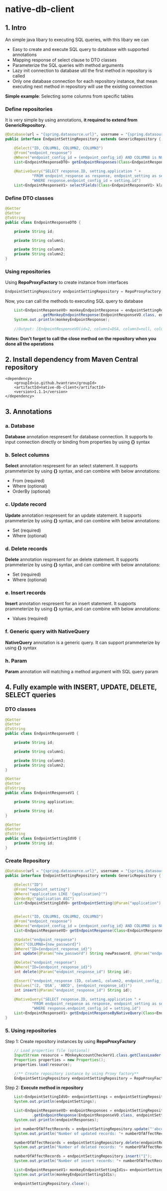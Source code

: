 # native-db-client


## 1. Intro
An simple java libary to executing SQL queries, with this libary we can

- Easy to create and execute SQL query to database with supported annotations
- Mapping response of select clause to DTO classes
- Parameterize the SQL queries with method arguments
- Lazy init connection to database util the first method in repository is called
- Only one database connection for each repository instance, that mean executing next method in repository will use the existing connection

**Simple example**: Selecting some columns from specific tables
### Define repositories
It is very simple by using annotations, **it required to extend from GenericRepository**. 
```java
@Database(url = "{spring.datasource.url}", username = "{spring.datasource.username}", password = "{spring.datasource.password}")
public interface EndpointSettingRepository extends GenericRepository {

    @Select("ID, COLUMN1, COLUMN2, COLUMN3")
    @From("endpoint_response")
    @Where("endpoint_config_id = {endpoint_config_id} AND COLUMN8 is NULL AND COLUMN10 LIKE {column10}")
    List<EndpointResponseDTO> getEndpointResponses(Class<EndpointResponseDTO> responseHandler, @Param("endpoint_config_id") String endpointSettingId, @Param("column10")String filterCol10);
    
    @NativeQuery("SELECT response.ID, setting.application " +
            "FROM endpoint_response as response, endpoint_setting as setting " +
            "WHERE response.endpoint_config_id = setting.id")
    List<EndpointResponseV1> selectFields(Class<EndpointResponseV1> klass);
```
### Define DTO classes
```java
@Getter
@Setter
@ToString
public class EndpointResponseDTO {

    private String id;

    private String column1;

    private String column3;
    private String column2;
}
```
### Using repositories
Using **RepoProxyFactory** to create instance from interfaces
```java
EndpointSettingRepository endpointSettingRepository = RepoProxyFactory.getRepositoryProxyInstance(EndpointSettingRepository.class, properties);
```
Now, you can call the methods to executing SQL query to database
```java
    List<EndpointResponseVO> monkeyEndpointResponse = endpointSettingRepository
                .getMonkeyEndpointResponse(EndpointResponseVO.class, endpointSettings.get(0).getId(), "'A%'");
    System.out.println(monkeyEndpointResponse);
    
    //Output: [EndpointResponseVO(id=2, column1=DSA, column3=null, column2=ABCD)]
```

**Notes: Don't forget to call the close method on the repository when you done all the operations**


## 2. Install dependency from Maven Central repository
```maven
<dependency>
    <groupId>io.github.hvantran</groupId>
    <artifactId>native-db-client</artifactId>
    <version>1.1.1</version>
</dependency>
```
## 3. Annotations
### a. Database
**Database** annotation respresent for database connection.
It supports to input connection directly or binding from properties by using **{}** syntax

### b. Select columns
**Select** annotation respresent for an select statement.
It supports prammeterize by using **{}** syntax, and can combine with below annotations:
- From (required)
- Where (optional)
- OrderBy (optional)

### c. Update record
**Update** annotation respresent for an update statement.
It supports prammeterize by using **{}** syntax, and can combine with below annotations:
- Set (required)
- Where (optional)

### d. Delete records
**Delete** annotation respresent for an delete statement.
It supports prammeterize by using **{}** syntax, and can combine with below annotations:
- Set (required)
- Where (optional)

### e. Insert records
**Insert** annotation respresent for an insert statement.
It supports prammeterize by using **{}** syntax, and can combine with below annotations:
- Values (required)

### f. Generic query with NativeQuery
**NativeQuery** annotation is a generic query. It can support prammeterize by using **{}** syntax

### h. Param
**Param** annotation will matching a method argument with SQL query param

## 4. Fully example with INSERT, UPDATE, DELETE, SELECT queries

### DTO classes
```java
@Getter
@Setter
@ToString
public class EndpointResponseVO {

    private String id;

    private String column1;

    private String column3;
    private String column2;
}

@Getter
@Setter
@ToString
public class EndpointResponseV1 {

    private String application;

    private String id;
}

@Getter
@Setter
@ToString
public class EndpointSettingIdVO {
    private String id;
}
```
### Create Repository
```java
@Database(url = "{spring.datasource.url}", username = "{spring.datasource.username}", password = "{spring.datasource.password}")
public interface EndpointSettingRepository extends GenericRepository {

    @Select("ID")
    @From("endpoint_setting")
    @Where("application LIKE '{application}'")
    @OrderBy("application ASC")
    List<EndpointSettingIdVO> getEndpointSetting(@Param("application") String applicationName, Class<EndpointSettingIdVO> responseHandler);


    @Select("ID, COLUMN1, COLUMN2, COLUMN3")
    @From("endpoint_response")
    @Where("endpoint_config_id = {endpoint_config_id} AND COLUMN8 is NULL AND COLUMN10 LIKE {column10}")
    List<EndpointResponseVO> getEndpointResponse(Class<EndpointResponseVO> responseHandler, @Param("endpoint_config_id") String endpointSettingId, @Param("column10")String filterCol10);

    @Update("endpoint_response")
    @Set("COLUMN8={new_password}")
    @Where("ID={endpoint_response_id}")
    int update(@Param("new_password") String newPassword, @Param("endpoint_response_id") String id);

    @Delete("endpoint_response")
    @Where("ID={endpoint_response_id}")
    int delete(@Param("endpoint_response_id") String id);

    @Insert("endpoint_response (ID, column1, column2, endpoint_config_id)")
    @Values("(2, 'DSA', 'ABCD', {endpoint_response_id})")
    int insert(@Param("endpoint_response_id") String id);

    @NativeQuery("SELECT response.ID, setting.application " +
            "FROM endpoint_response as response, endpoint_setting as setting " +
            "WHERE response.endpoint_config_id = setting.id")
    List<EndpointResponseV1> getEndpointResponseByNativeQuery(Class<EndpointResponseV1> klass);
}
```

### 5. Using repositories

Step 1: Create repository instances by using **RepoProxyFactory**
```java
    // Load properties file (optional)
    InputStream resource = MOnkeyAccountCheckerV1.class.getClassLoader().getResourceAsStream("application.properties");
    Properties properties = new Properties();
    properties.load(resource);

    //** Create repository isntance by using Proxy factory**
    EndpointSettingRepository endpointSettingRepository = RepoProxyFactory.getRepositoryProxyInstance(EndpointSettingRepository.class, properties);
```

Step 2: **Execute method in repository**
```java
    List<EndpointSettingIdVO> endpointSettings = endpointSettingRepository.getEndpointSetting("MOnkey%", EndpointSettingIdVO.class);
    System.out.println(endpointSettings);

    List<EndpointResponseVO> endpointResponses = endpointSettingRepository
            .getEndpointResponse(EndpointResponseVO.class, endpointSettings.get(0).getId(), "'A%'");
    System.out.println(endpointResponses);

    int numberOfAffectRecords = endpointSettingRepository.update("'abcdsaefasd'", endpointResponses.get(0).getId());
    System.out.println("Number of updated records: "+ numberOfAffectRecords);

    numberOfAffectRecords = endpointSettingRepository.delete(endpointResponses.get(0).getId());
    System.out.println("Number of deleted records: "+ numberOfAffectRecords);

    numberOfAffectRecords = endpointSettingRepository.insert("1");
    System.out.println("Number of insert records: "+ numberOfAffectRecords);

    List<EndpointResponseV1> monkeyEndpointSettingId1s= endpointSettingRepository.getEndpointResponseByNativeQuery(EndpointResponseV1.class);
    System.out.println(monkeyEndpointSettingId1s);

    endpointSettingRepository.close();
```
